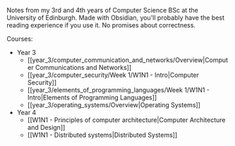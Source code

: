Notes from my 3rd and 4th years of Computer Science BSc at the University of Edinburgh. Made with Obsidian, you'll probably have the best reading experience if you use it. No promises about correctness.

Courses:
- Year 3
	- [[year_3/computer_communication_and_networks/Overview|Computer Communications and Networks]]
	- [[year_3/computer_security/Week 1/W1N1 - Intro|Computer Security]]
	- [[year_3/elements_of_programming_languages/Week 1/W1N1 - Intro|Elements of Programming Languages]]
	- [[year_3/operating_systems/Overview|Operating Systems]]
- Year 4
	- [[W1N1 - Principles of computer architecture|Computer Architecture and Design]]
	- [[W1N1 - Distributed systems|Distributed Systems]]